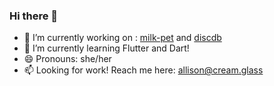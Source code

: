 ### Hi there 👋

- 🔭 I’m currently working on :
  [milk-pet](https://github.com/allilk/milk-pet) and [discdb](https://github.com/allilk/discdb)
- 🌱 I’m currently learning Flutter and Dart!
- 😄 Pronouns: she/her
- 📫 Looking for work! Reach me here: allison@cream.glass


